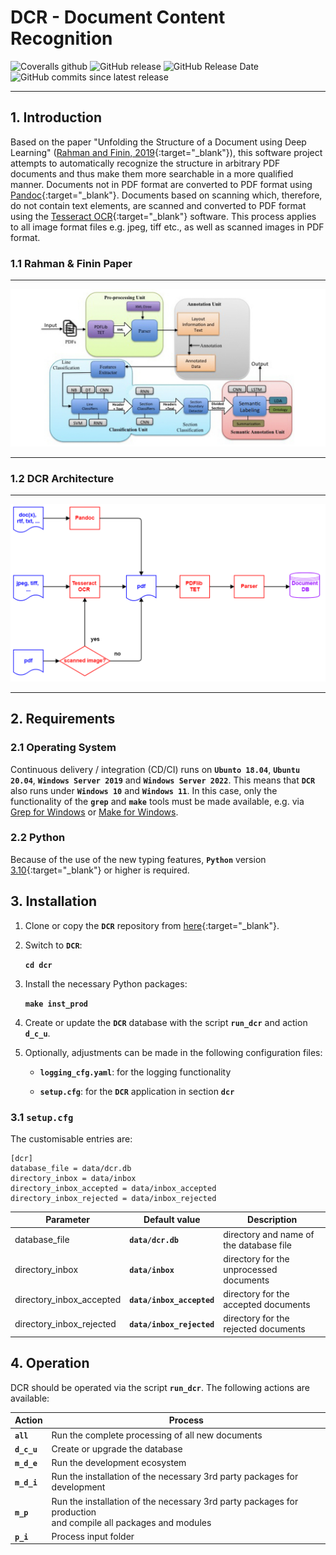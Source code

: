 # DCR - Document Content Recognition

![Coveralls github](https://img.shields.io/coveralls/github/KonnexionsGmbH/dcr.svg)
![GitHub release](https://img.shields.io/github/release/KonnexionsGmbH/dcr.svg)
![GitHub Release Date](https://img.shields.io/github/release-date/KonnexionsGmbH/dcr.svg)
![GitHub commits since latest release](https://img.shields.io/github/commits-since/KonnexionsGmbH/dcr/0.5.0.svg)

----

## 1. Introduction

Based on the paper "Unfolding the Structure of a Document using Deep Learning" ([Rahman and Finin, 2019](research.md#Rahman){:target="_blank"}), this software project attempts to automatically recognize the structure in arbitrary PDF documents and thus make them more searchable in a more qualified manner.
Documents not in PDF format are converted to PDF format using [Pandoc](https://pandoc.org){:target="_blank"}. 
Documents based on scanning which, therefore, do not contain text elements, are scanned and converted to PDF format using the [Tesseract OCR](https://github.com/tesseract-ocr/tesseract){:target="_blank"} software. 
This process applies to all image format files e.g. jpeg, tiff etc., as well as scanned images in PDF format.  

### 1.1 Rahman & Finin Paper

---

![](img/Screen-Shot-2020-06-03-at-1.45.33-PM.png)

---

### 1.2 DCR Architecture

---

![](img/dcr_Overview.png)

---

## 2. Requirements

### 2.1 Operating System

Continuous delivery / integration (CD/CI) runs on **`Ubunto 18.04`**, **`Ubuntu 20.04`**, **`Windows Server 2019`** and **`Windows Server 2022`**.
This means that **`DCR`** also runs under **`Windows 10`** and **`Windows 11`**. 
In this case, only the functionality of the **`grep`** and **`make`** tools must be made available, e.g. via [Grep for Windows](http://gnuwin32.sourceforge.net/packages/grep.htm) or [Make for Windows](http://gnuwin32.sourceforge.net/packages/make.htm).

### 2.2 Python

Because of the use of the new typing features, **`Python`** version [3.10](https://docs.python.org/3/whatsnew/3.10.html){:target="_blank"} or higher is required.

## 3. Installation

1. Clone or copy the **`DCR`** repository from [here](https://github.com/KonnexionsGmbH/dcr){:target="_blank"}.

2. Switch to **`DCR`**:

    **`cd dcr`**

3. Install the necessary Python packages:

    **`make inst_prod`**

4. Create or update the **`DCR`** database with the script **`run_dcr`** and action **`d_c_u`**.

5. Optionally, adjustments can be made in the following configuration files:

   - **`logging_cfg.yaml`**: for the logging functionality

   - **`setup.cfg`**: for the **`DCR`** application in section **`dcr`**

### 3.1 **`setup.cfg`**

The customisable entries are:

    [dcr] 
    database_file = data/dcr.db
    directory_inbox = data/inbox
    directory_inbox_accepted = data/inbox_accepted
    directory_inbox_rejected = data/inbox_rejected

| Parameter                | Default value             | Description                             |
|--------------------------|---------------------------|-----------------------------------------|
| database_file            | **`data/dcr.db`**         | directory and name of the database file |
| directory_inbox          | **`data/inbox`**          | directory for the unprocessed documents |
| directory_inbox_accepted | **`data/inbox_accepted`** | directory for the accepted documents    |
| directory_inbox_rejected | **`data/inbox_rejected`** | directory for the rejected documents    |

## 4. Operation

DCR should be operated via the script **`run_dcr`**. 
The following actions are available:

| Action      | Process                                                                                                           |
|-------------|-------------------------------------------------------------------------------------------------------------------|
| **`all`**   | Run the complete processing of all new documents                                                                  |
| **`d_c_u`** | Create or upgrade the database                                                                                    |
| **`m_d_e`** | Run the development ecosystem                                                                                     |
| **`m_d_i`** | Run the installation of the necessary 3rd party packages for development                                          |
| **`m_p`**   | Run the installation of the necessary 3rd party packages for production <br/>and compile all packages and modules |
| **`p_i`**   | Process input folder                                                                                              |
